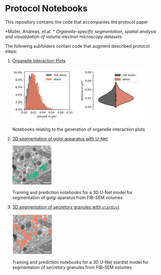 # Protocol Notebooks 

This repository contains the code that accompanies the protocol paper

*Müller, Andreas, et al. *
*Organelle-specific segmentation, spatial analysis and visualization of volume electron microscopy datasets* 

The following subfolders contain code that augment described protocol steps: 


1. [Organelle Interaction Plots](./plots)
    
    ![](figs/plot.png)

    Notebooks relating to the generation of organelle interaction plots

2. [3D segmentation of golgi apparatus with U-Net](./unet)
   
    ![](figs/golgi_small.png)

    Training and prediction notebooks for a 3D U-Net model for segmentation of golgi aparatus from FIB-SEM volumes

3. [3D segmentation of secretory granules with `stardist`](./stardist/)

    ![](figs/granules.png)

    Training and prediction notebooks for a 3D U-Net stardist model for segmentation of secretory granules from FIB-SEM volumes
